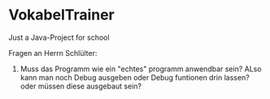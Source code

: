 # VokabelTrainer
Just a Java-Project for school

Fragen an Herrn Schlülter:

1. Muss das Programm wie ein "echtes" programm anwendbar sein? ALso kann man noch Debug ausgeben oder Debug funtionen drin lassen? oder müssen diese ausgebaut sein?
